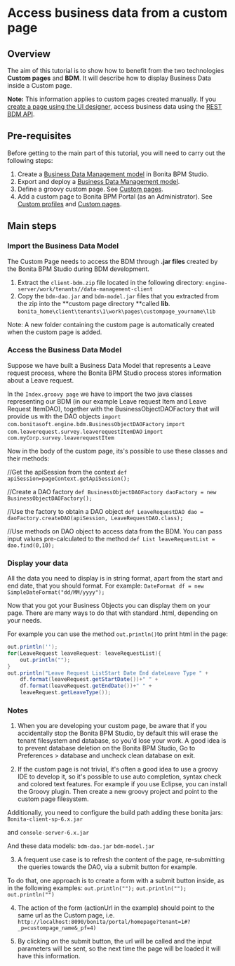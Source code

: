 # Access business data from a custom page

## Overview

The aim of this tutorial is to show how to benefit from the two technologies **Custom pages** and **BDM**.
It will describe how to display Business Data inside a Custom page.

**Note:** This information applies to custom pages created manually. 
If you [create a page using the UI designer](create-or-modify-a-page.md), access business data using the [REST BDM API](bdm-api.md).

## Pre-requisites

Before getting to the main part of this tutorial, you will need to carry out the following steps:

1. Create a [Business Data Management model](define-and-deploy-the-bdm.md) in Bonita BPM Studio.
2. Export and deploy a [Business Data Management model](define-and-deploy-the-bdm.md).
3. Define a groovy custom page. See [Custom pages](pages.md).
4. Add a custom page to Bonita BPM Portal (as an Administrator). See [Custom profiles](custom-profiles.md) and [Custom pages](pages.md).

## Main steps

### Import the Business Data Model

The Custom Page needs to access the BDM through **.jar files** created by the Bonita BPM Studio during BDM development.

1. Extract the `client-bdm.zip` file located in the following directory: `engine-server/work/tenants//data-management-client`
2. Copy the `bdm-dao.jar` and `bdm-model.jar` files that you extracted from the zip into the **custom page directory **called **lib**.
`bonita_home\client\tenants\1\work\pages\custompage_yourname\lib`

Note: A new folder containing the custom page is automatically created when the custom page is added.

### Access the Business Data Model

Suppose we have built a Business Data Model that represents a Leave request process, where the Bonita BPM Studio process stores information about a Leave request. 

In the `Index.groovy page` we have to import the two java classes representing our BDM (in our example Leave request Item and Leave Request ItemDAO), together with the BusinessObjectDAOFactory that will provide us with the DAO objects
`import com.bonitasoft.engine.bdm.BusinessObjectDAOFactory`
`import com.leaverequest.survey.leaverequestItemDAO`
`import com.myCorp.survey.leaverequestItem`

Now in the body of the custom page, its's possible to use these classes and their methods:

//Get the apiSession from the context
`def apiSession=pageContext.getApiSession();`

//Create a DAO factory
`def BusinessObjectDAOFactory daoFactory = new BusinessObjectDAOFactory();`

//Use the factory to obtain a DAO object
`def LeaveRequestDAO dao = daoFactory.createDAO(apiSession, LeaveRequestDAO.class);`

//Use methods on DAO object to access data from the BDM. You can pass input values pre-calculated to the method
`def List leaveRequestList = dao.find(0,10);`

### Display your data

All the data you need to display is in string format, apart from the start and end date, that you should format. For example:
`DateFormat df = new SimpleDateFormat("dd/MM/yyyy");`

Now that you got your Business Objects you can display them on your page.
There are many ways to do that with standard .html, depending on your needs.

For example you can use the method `out.println()`to print html in the page:
```groovy
out.println(''); 
for(LeaveRequest leaveRequest: leaveRequestList){         
    out.println(""); 
} 
out.println("Leave Request ListStart Date End dateLeave Type " +
    df.format(leaveRequest.getStartDate())+" " + 
    df.format(leaveRequest.getEndDate())+" " +
    leaveRequest.getLeaveType());
```

### Notes

1. When you are developing your custom page, be aware that if you accidentally stop the Bonita BPM Studio, by default this will erase the tenant filesystem and database, so you'd lose your work.
A good idea is to prevent database deletion on the Bonita BPM Studio, Go to Preferences \> database and uncheck clean database on exit.

2. If the custom page is not trivial, it's often a good idea to use a groovy IDE to develop it, so it's possible to use auto completion, syntax check and colored text features. For example if you use Eclipse, you can install the Groovy plugin. Then create a new groovy project and point to the custom page filesystem.

Additionally, you need to configure the build path adding these bonita jars:
`Bonita-client-sp-6.x.jar`

and
`console-server-6.x.jar`

And these data models:
`bdm-dao.jar`
`bdm-model.jar`

3. A frequent use case is to refresh the content of the page, re-submitting the queries towards the DAO, via a submit button for example.

To do that, one approach is to create a form with a submit button inside, as in the following examples:
`out.println("");`
`out.println("");`
`out.println("")`

4. The action of the form (actionUrl in the example) should point to the same url as the Custom page, i.e.
`http://localhost:8090/bonita/portal/homepage?tenant=1#?_p=custompage_name&_pf=4)`

5. By clicking on the submit button, the url will be called and the input parameters will be sent, so the next time the page will be loaded it will have this information.
